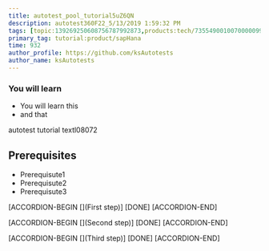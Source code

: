```yaml
---
title: autotest_pool_tutorial5uZ6QN
description: autotest360F22_5/13/2019 1:59:32 PM
tags: [topic:139269250608756787992873,products:tech/73554900100700000996,tutorial:experience/advanced]
primary_tag: tutorial:product/sapHana
time: 932
author_profile: https://github.com/ksAutotests
author_name: ksAutotests
---
```

### You will learn
- You will learn this
- and that

autotest tutorial textl08072

## Prerequisites
- Prerequisute1
- Prerequisute2
- Prerequisute3

[ACCORDION-BEGIN [](First step)]
[DONE]
[ACCORDION-END]

[ACCORDION-BEGIN [](Second step)]
[DONE]
[ACCORDION-END]

[ACCORDION-BEGIN [](Third step)]
[DONE]
[ACCORDION-END]

